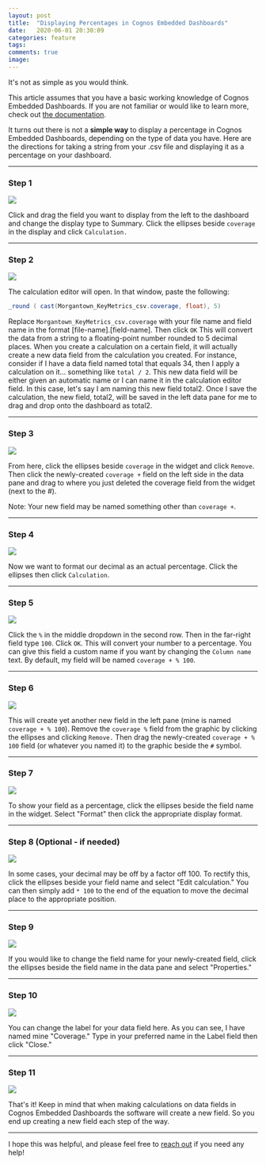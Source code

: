 ```yaml
---
layout: post
title:  "Displaying Percentages in Cognos Embedded Dashboards"
date:   2020-06-01 20:30:09
categories: feature
tags: 
comments: true
image:
---
```

It's not as simple as you would think.

This article assumes that you have a basic working knowledge of Cognos Embedded Dashboards. If you are not familiar or would like to learn more, check out [the documentation](https://cloud.ibm.com/docs/cognos-dashboard-embedded?topic=cognos-dashboard-embedded-overview_of_cde).

It turns out there is not a **simple way** to display a percentage in Cognos Embedded Dashboards, depending on the type of data you have. Here are the directions for taking a string from your .csv file and displaying it as a percentage on your dashboard.

---

### Step 1

[![](/assets/article_images/2020-06-01-displaying-percents-in-cognos-dashboards/cognos-percent-01.png)](/assets/article_images/2020-06-01-displaying-percents-in-cognos-dashboards/cognos-percent-01.png)
  
Click and drag the field you want to display from the left to the dashboard and change the display type to Summary. Click the ellipses beside `coverage` in the display and click `Calculation.`

---

### Step 2

[![](/assets/article_images/2020-06-01-displaying-percents-in-cognos-dashboards/cognos-percent-02.png)](/assets/article_images/2020-06-01-displaying-percents-in-cognos-dashboards/cognos-percent-02.png)

The calculation editor will open. In that window, paste the following:

```java
_round ( cast(Morgantown_KeyMetrics_csv.coverage, float), 5)
```

Replace `Morgantown_KeyMetrics_csv.coverage` with your file name and field name in the format [file-name].[field-name]. Then click `OK`
This will convert the data from a string to a floating-point number rounded to 5 decimal places. When you create a calculation on a certain field, it will actually create a new data field from the calculation you created. For instance, consider if I have a data field named total that equals 34, then I apply a calculation on it... something like `total / 2`. This new data field will be either given an automatic name or I can name it in the calculation editor field. In this case, let's say I am naming this new field total2. Once I save the calculation, the new field, total2, will be saved in the left data pane for me to drag and drop onto the dashboard as total2.

---

### Step 3

[![](/assets/article_images/2020-06-01-displaying-percents-in-cognos-dashboards/cognos-percent-03.png)](/assets/article_images/2020-06-01-displaying-percents-in-cognos-dashboards/cognos-percent-03.png)

From here, click the ellipses beside `coverage` in the widget and click `Remove`. Then click the newly-created `coverage +` field on the left side in the data pane and drag to where you just deleted the coverage field from the widget (next to the #).

Note: Your new field may be named something other than `coverage +`.

---

### Step 4

[![](/assets/article_images/2020-06-01-displaying-percents-in-cognos-dashboards/cognos-percent-04.png)](/assets/article_images/2020-06-01-displaying-percents-in-cognos-dashboards/cognos-percent-04.png)

Now we want to format our decimal as an actual percentage. Click the ellipses then click `Calculation`.

---

### Step 5

[![](/assets/article_images/2020-06-01-displaying-percents-in-cognos-dashboards/cognos-percent-05.png)](/assets/article_images/2020-06-01-displaying-percents-in-cognos-dashboards/cognos-percent-05.png)

Click the `%` in the middle dropdown in the second row. Then in the far-right field type `100`. Click `OK`. This will convert your number to a percentage. You can give this field a custom name if you want by changing the `Column name` text. By default, my field will be named `coverage + % 100`.

---

### Step 6

[![](/assets/article_images/2020-06-01-displaying-percents-in-cognos-dashboards/cognos-percent-06.png)](/assets/article_images/2020-06-01-displaying-percents-in-cognos-dashboards/cognos-percent-06.png)

This will create yet another new field in the left pane (mine is named `coverage + % 100`). Remove the `coverage %` field from the graphic by clicking the ellipses and clicking `Remove.` Then drag the newly-created `coverage + % 100` field (or whatever you named it) to the graphic beside the `#` symbol.

---

### Step 7

[![](/assets/article_images/2020-06-01-displaying-percents-in-cognos-dashboards/cognos-percent-07.png)](/assets/article_images/2020-06-01-displaying-percents-in-cognos-dashboards/cognos-percent-07.png)

To show your field as a percentage, click the ellipses beside the field name in the widget. Select "Format" then click the appropriate display format.

---

### Step 8 (Optional - if needed)

[![](/assets/article_images/2020-06-01-displaying-percents-in-cognos-dashboards/cognos-percent-08.png)](/assets/article_images/82020-06-01-displaying-percents-in-cognos-dashboards/cognos-percent-08.png)

In some cases, your decimal may be off by a factor off 100. To rectify this, click the ellipses beside your field name and select "Edit calculation." You can then simply add `* 100` to the end of the equation to move the decimal place to the appropriate position.

---

### Step 9

[![](/assets/article_images/2020-06-01-displaying-percents-in-cognos-dashboards/cognos-percent-09.png)](/assets/article_images/2020-06-01-displaying-percents-in-cognos-dashboards/cognos-percent-09.png)

If you would like to change the field name for your newly-created field, click the ellipses beside the field name in the data pane and select "Properties."

---

### Step 10

[![](/assets/article_images/2020-06-01-displaying-percents-in-cognos-dashboards/cognos-percent-10.png)](/assets/article_images/2020-06-01-displaying-percents-in-cognos-dashboards/cognos-percent-10.png)

You can change the label for your data field here. As you can see, I have named mine "Coverage." Type in your preferred name in the Label field then click "Close."

---

### Step 11

[![](/assets/article_images/2020-06-01-displaying-percents-in-cognos-dashboards/cognos-percent-11.png)](/assets/article_images/2020-06-01-displaying-percents-in-cognos-dashboards/cognos-percent-11.png)

That's it! Keep in mind that when making calculations on data fields in Cognos Embedded Dashboards the software will create a new field. So you end up creating a new field each step of the way.

---

I hope this was helpful, and please feel free to [reach out](http://themorgan.io/contact) if you need any help!
